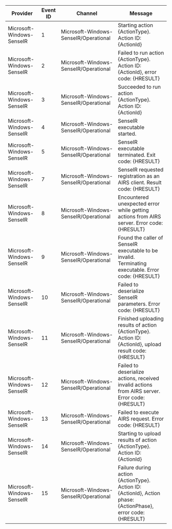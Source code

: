 Provider                   |  Event ID  |  Channel                                |  Message
---------------------------|------------|-----------------------------------------|---------------------------------------------------------------------------------------------------------------
Microsoft-Windows-SenseIR  |  1         |  Microsoft-Windows-SenseIR/Operational  |  Starting action {ActionType}. Action ID: {ActionId}
Microsoft-Windows-SenseIR  |  2         |  Microsoft-Windows-SenseIR/Operational  |  Failed to run action {ActionType}. Action ID: {ActionId}, error code: {HRESULT}
Microsoft-Windows-SenseIR  |  3         |  Microsoft-Windows-SenseIR/Operational  |  Succeeded to run action {ActionType}. Action ID: {ActionId}
Microsoft-Windows-SenseIR  |  4         |  Microsoft-Windows-SenseIR/Operational  |  SenseIR executable started.
Microsoft-Windows-SenseIR  |  5         |  Microsoft-Windows-SenseIR/Operational  |  SenseIR executable terminated. Exit code: {HRESULT}
Microsoft-Windows-SenseIR  |  7         |  Microsoft-Windows-SenseIR/Operational  |  SenseIR requested registration as an AIRS client. Result code: {HRESULT}
Microsoft-Windows-SenseIR  |  8         |  Microsoft-Windows-SenseIR/Operational  |  Encountered unexpected error while getting actions from AIRS server. Error code: {HRESULT}
Microsoft-Windows-SenseIR  |  9         |  Microsoft-Windows-SenseIR/Operational  |  Found the caller of SenseIR executable to be invalid. Terminating executable. Error code: {HRESULT}
Microsoft-Windows-SenseIR  |  10        |  Microsoft-Windows-SenseIR/Operational  |  Failed to deserialize SenseIR parameters. Error code: {HRESULT}
Microsoft-Windows-SenseIR  |  11        |  Microsoft-Windows-SenseIR/Operational  |  Finished uploading results of action {ActionType}. Action ID: {ActionId}, upload result code: {HRESULT}
Microsoft-Windows-SenseIR  |  12        |  Microsoft-Windows-SenseIR/Operational  |  Failed to deserialize actions, received invalid actions from AIRS server. Error code: {HRESULT}
Microsoft-Windows-SenseIR  |  13        |  Microsoft-Windows-SenseIR/Operational  |  Failed to execute AIRS request. Error code: {HRESULT}
Microsoft-Windows-SenseIR  |  14        |  Microsoft-Windows-SenseIR/Operational  |  Starting to upload results of action {ActionType}. Action ID: {ActionId}
Microsoft-Windows-SenseIR  |  15        |  Microsoft-Windows-SenseIR/Operational  |  Failure during action {ActionType}. Action ID: {ActionId}, Action phase: {ActionPhase}, error code: {HRESULT}